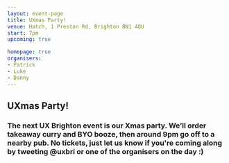 ```yaml
---
layout: event-page  
title: UXmas Party!
venue: Hatch, 1 Preston Rd, Brighton BN1 4QU
start: 7pm
upcoming: true

homepage: true
organisers:
- Patrick
- Luke
- Danny
---
```


## UXmas Party!

### The next UX Brighton event is our Xmas party. We’ll order takeaway curry and BYO booze, then around 9pm go off to a nearby pub. No tickets, just let us know if you're coming along by tweeting @uxbri or one of the organisers on the day :)
